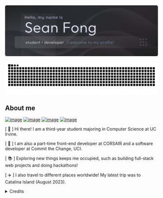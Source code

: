 ![Header](./assets/github-header-banner-preem.png)

<picture>
  <source media="(prefers-color-scheme: dark)" srcset="https://raw.githubusercontent.com/seancfong/seancfong/output/github-contribution-grid-snake-dark.svg">
  <source media="(prefers-color-scheme: light)" srcset="https://raw.githubusercontent.com/seancfong/seancfong/output/github-contribution-grid-snake.svg">
  <img alt="github contribution grid snake animation" src="https://raw.githubusercontent.com/seancfong/seancfong/output/github-contribution-grid-snake.svg">
</picture>

## About me

[![image](https://img.shields.io/badge/website-000000?style=for-the-badge&logo=About.me&logoColor=white)](https://seancfong.com/) [![image](https://img.shields.io/badge/LinkedIn-0077B5?style=for-the-badge&logo=linkedin&logoColor=white)](https://www.linkedin.com/in/seancfong/) [![image](https://img.shields.io/badge/Gmail-D14836?style=for-the-badge&logo=gmail&logoColor=white)](mailto:seancfong@gmail.com) [![image](https://img.shields.io/badge/LinkedIn-0077B5?style=for-the-badge&logo=linkedin&logoColor=white)](https://www.linkedin.com/in/seancfong/)

[ :seedling: ] Hi there! I am a third-year student majoring in Computer Science at UC Irvine.

[ :office: ] I am also a part-time front-end developer at CORSAIR and a software developer at Commit the Change, UCI.

[ :books: ] Exploring new things keeps me occupied, such as building full-stack web projects and doing hackathons!

[ :airplane: ] I also travel to different places worldwide! My latest trip was to Catalina Island (August 2023).

<details>
 <summary>Credits</summary>
 <br/>
  <div align="center">
   <img src="https://img.shields.io/badge/GitHub-100000?style=for-the-badge&logo=github&logoColor=white"/>
   <br/>
   <a href="https://github.com/anuraghazra/github-readme-stats/blob/master/themes/README.md"> GitHub README stats </a>
   <br/>
   <a href="https://github.com/alexandresanlim/Badges4-README.md-Profile"> Badges 4 README.md Profile  </a>
   <br/>
   <a href="https://github.com/leviarista/github-profile-header-generator"> Github Profile Header Generator </a>
  </div>
</details>
